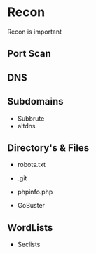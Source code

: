 # Recon

Recon is important 

## Port Scan

## DNS

## Subdomains

- Subbrute
- altdns

## Directory's & Files

- robots.txt
- .git
- phpinfo.php

- GoBuster

## WordLists

- Seclists
